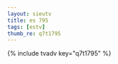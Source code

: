 ```yaml
--- 
layout: sieutv
title: es 795
tags: [estv]
thumb_re: q7t1795
---
```

{% include tvadv key="q7t1795" %} 
